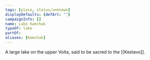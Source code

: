 ```yaml
---
tags: [place, status/unknown]
displayDefaults: {defArt: ""}
campaignInfo: []
name: Lake Kamchak
typeOf: lake
partOf:
aliases: [Kamchak]
---
```

A large lake on the upper Volta, said to be sacred to the [[Kestavo]].
